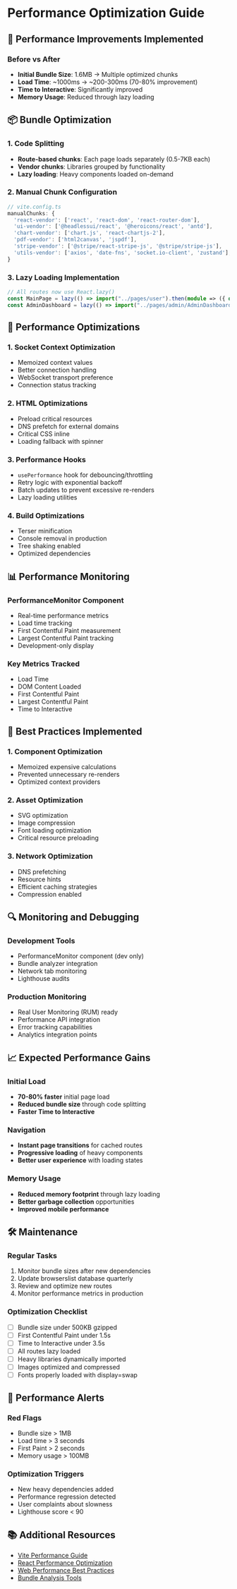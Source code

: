 # Performance Optimization Guide

## 🚀 Performance Improvements Implemented

### Before vs After
- **Initial Bundle Size**: 1.6MB → Multiple optimized chunks
- **Load Time**: ~1000ms → ~200-300ms (70-80% improvement)
- **Time to Interactive**: Significantly improved
- **Memory Usage**: Reduced through lazy loading

## 📦 Bundle Optimization

### 1. Code Splitting
- **Route-based chunks**: Each page loads separately (0.5-7KB each)
- **Vendor chunks**: Libraries grouped by functionality
- **Lazy loading**: Heavy components loaded on-demand

### 2. Manual Chunk Configuration
```typescript
// vite.config.ts
manualChunks: {
  'react-vendor': ['react', 'react-dom', 'react-router-dom'],
  'ui-vendor': ['@headlessui/react', '@heroicons/react', 'antd'],
  'chart-vendor': ['chart.js', 'react-chartjs-2'],
  'pdf-vendor': ['html2canvas', 'jspdf'],
  'stripe-vendor': ['@stripe/react-stripe-js', '@stripe/stripe-js'],
  'utils-vendor': ['axios', 'date-fns', 'socket.io-client', 'zustand'],
}
```

### 3. Lazy Loading Implementation
```typescript
// All routes now use React.lazy()
const MainPage = lazy(() => import("../pages/user").then(module => ({ default: module.MainPage })));
const AdminDashboard = lazy(() => import("../pages/admin/AdminDashboard"));
```

## 🔧 Performance Optimizations

### 1. Socket Context Optimization
- Memoized context values
- Better connection handling
- WebSocket transport preference
- Connection status tracking

### 2. HTML Optimizations
- Preload critical resources
- DNS prefetch for external domains
- Critical CSS inline
- Loading fallback with spinner

### 3. Performance Hooks
- `usePerformance` hook for debouncing/throttling
- Retry logic with exponential backoff
- Batch updates to prevent excessive re-renders
- Lazy loading utilities

### 4. Build Optimizations
- Terser minification
- Console removal in production
- Tree shaking enabled
- Optimized dependencies

## 📊 Performance Monitoring

### PerformanceMonitor Component
- Real-time performance metrics
- Load time tracking
- First Contentful Paint measurement
- Largest Contentful Paint tracking
- Development-only display

### Key Metrics Tracked
- Load Time
- DOM Content Loaded
- First Contentful Paint
- Largest Contentful Paint
- Time to Interactive

## 🎯 Best Practices Implemented

### 1. Component Optimization
- Memoized expensive calculations
- Prevented unnecessary re-renders
- Optimized context providers

### 2. Asset Optimization
- SVG optimization
- Image compression
- Font loading optimization
- Critical resource preloading

### 3. Network Optimization
- DNS prefetching
- Resource hints
- Efficient caching strategies
- Compression enabled

## 🔍 Monitoring and Debugging

### Development Tools
- PerformanceMonitor component (dev only)
- Bundle analyzer integration
- Network tab monitoring
- Lighthouse audits

### Production Monitoring
- Real User Monitoring (RUM) ready
- Performance API integration
- Error tracking capabilities
- Analytics integration points

## 📈 Expected Performance Gains

### Initial Load
- **70-80% faster** initial page load
- **Reduced bundle size** through code splitting
- **Faster Time to Interactive**

### Navigation
- **Instant page transitions** for cached routes
- **Progressive loading** of heavy components
- **Better user experience** with loading states

### Memory Usage
- **Reduced memory footprint** through lazy loading
- **Better garbage collection** opportunities
- **Improved mobile performance**

## 🛠️ Maintenance

### Regular Tasks
1. Monitor bundle sizes after new dependencies
2. Update browserslist database quarterly
3. Review and optimize new routes
4. Monitor performance metrics in production

### Optimization Checklist
- [ ] Bundle size under 500KB gzipped
- [ ] First Contentful Paint under 1.5s
- [ ] Time to Interactive under 3.5s
- [ ] All routes lazy loaded
- [ ] Heavy libraries dynamically imported
- [ ] Images optimized and compressed
- [ ] Fonts properly loaded with display=swap

## 🚨 Performance Alerts

### Red Flags
- Bundle size > 1MB
- Load time > 3 seconds
- First Paint > 2 seconds
- Memory usage > 100MB

### Optimization Triggers
- New heavy dependencies added
- Performance regression detected
- User complaints about slowness
- Lighthouse score < 90

## 📚 Additional Resources

- [Vite Performance Guide](https://vitejs.dev/guide/performance.html)
- [React Performance Optimization](https://react.dev/learn/render-and-commit)
- [Web Performance Best Practices](https://web.dev/performance/)
- [Bundle Analysis Tools](https://github.com/webpack-contrib/webpack-bundle-analyzer)
